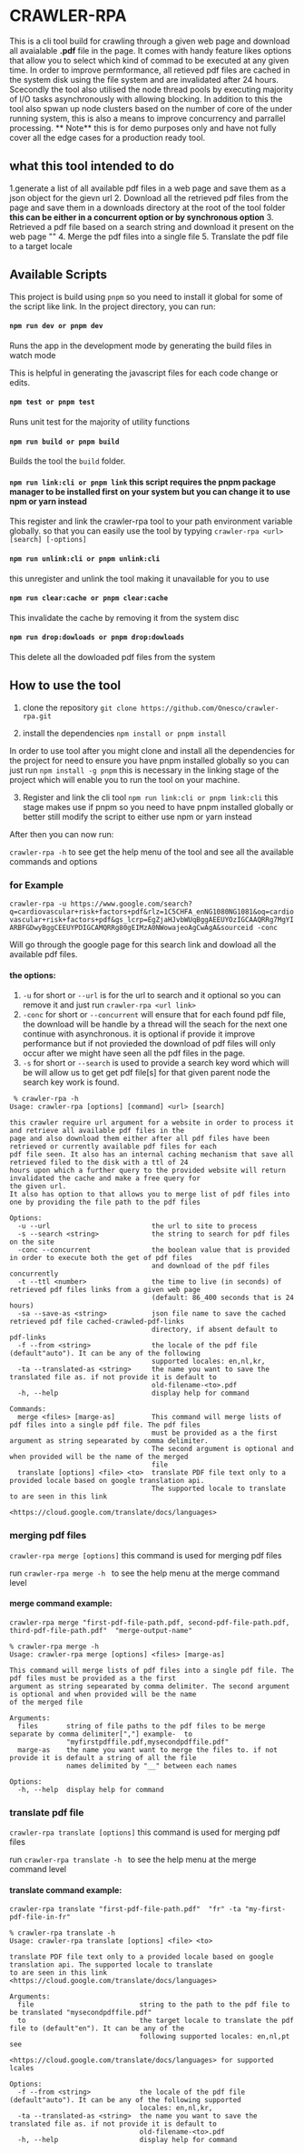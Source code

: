 # CRAWLER-RPA
This is a cli tool build for crawling through a given web page and download all avaialable **.pdf** file in the page.
It comes with handy feature likes options that allow you to select which kind of commad to be executed at any given time.
In order to improve permformance, all retieved pdf files are cached in the system disk using the file system and are invalidated after 24 hours.
Scecondly the tool also utilised the node thread pools by executing majority of I/O tasks asynchronously with allowing blocking. In addition to this the tool also spwan up node clusters based on the number of core of the under running system, this is also a means to improve concurrency and parrallel processing. ** Note** this is for demo purposes only and have not fully cover all the edge cases for a production ready tool.

## what this tool intended to do
1.generate a list of all available pdf files in a web page and save them as a json object for the gievn url
2. Download all the retrieved pdf files from the page and save them in a downloads directory at the root of the tool folder **this can be either in a concurrent option or by synchronous option<default>**
3. Retrieved a pdf file based on a search string and download it present on the web page "<working but need improvement to covered some edge cases>"
4. Merge the pdf files into a single file 
5. Translate the pdf file to a target locale<in progress> 


## Available Scripts

This project is build using `pnpm` so you need to install it global for some of the script like link. In the project directory, you can run:

#### `npm run dev or pnpm dev`

Runs the app in the development mode by generating the build files in watch mode

This is helpful in generating the javascript files for each code change or edits.


#### `npm test or pnpm test`

Runs unit test for the majority of utility functions

#### `npm run build or pnpm build`

Builds the tool the `build` folder.


#### `npm run link:cli or pnpm link` this script requires the pnpm package manager to be installed first on your system but you can change it to use npm or yarn instead
This register and link the crawler-rpa tool to your path environment variable globally. so that you can easily use the tool by typying `crawler-rpa <url> [search] [-options]`

#### `npm run unlink:cli or pnpm unlink:cli`
this unregister and unlink the tool making it unavailable for you to use

#### `npm run clear:cache or pnpm clear:cache` 
This invalidate the cache by removing it from the system disc

#### `npm run drop:dowloads or pnpm drop:dowloads`

This delete all the dowloaded pdf files from the system

## How to use the tool

1. clone the repository
`git clone https://github.com/Onesco/crawler-rpa.git`

2. install the dependencies
`npm install or pnpm install`

In order to use tool after you might clone and install all the dependencies for the project for need to ensure you have pnpm installed globally so you can just run `npm install -g pnpm` this is necessary in the linking stage of the project which will enable you to run the tool on your machine.

3. Register and link the cli tool
`npm run link:cli or pnpm link:cli` this stage makes use if pnpm so you need to have pnpm installed globally or better still modify the script to either use npm or yarn instead

After then you can now run:

`crawler-rpa -h` to see get the help menu of the tool and see all the available commands and options

### for Example

`crawler-rpa -u https://www.google.com/search?q=cardiovascular+risk+factors+pdf&rlz=1C5CHFA_enNG1080NG1081&oq=cardiovascular+risk+factors+pdf&gs_lcrp=EgZjaHJvbWUqBggAEEUYOzIGCAAQRRg7MgYIARBFGDwyBggCEEUYPDIGCAMQRRg80gEIMzA0NWowajeoAgCwAgA&sourceid -conc`

Will go through the google page for this search link and dowload all the available pdf files.

#### the options:
1. `-u` for short or `--url` is for the url to search and it optional so you can remove it and just run `crawler-rpa <url link>`
2. `-conc` for short or `--concurrent` will ensure that for each found pdf file, the download will be handle by a thread will the seach for the next one continue with asynchronous. it is optional if provide it improve performance but if not provieded the download of pdf files will only occur after we might have seen all the pdf files in the page.
3. `-s` for short or `--search` is used to provide a search key word which will be will allow us to get get pdf file[s] for that given parent node the search key work is found.


```
 % crawler-rpa -h      
Usage: crawler-rpa [options] [command] <url> [search]

this crawler require url argument for a website in order to process it and retrieve all available pdf files in the
page and also download them either after all pdf files have been retrieved or currently available pdf files for each
pdf file seen. It also has an internal caching mechanism that save all retrieved filed to the disk with a ttl of 24
hours upon which a further query to the provided website will return invalidated the cache and make a free query for
the given url.
It also has option to that allows you to merge list of pdf files into one by providing the file path to the pdf files

Options:
  -u --url                         the url to site to process
  -s --search <string>             the string to search for pdf files on the site
  -conc --concurrent               the boolean value that is provided in order to execute both the get of pdf files
                                   and download of the pdf files concurrently
  -t --ttl <number>                the time to live (in seconds) of retrieved pdf files links from a given web page
                                   (default: 86_400 seconds that is 24 hours)
  -sa --save-as <string>           json file name to save the cached retrieved pdf file cached-crawled-pdf-links
                                   directory, if absent default to pdf-links
  -f --from <string>               the locale of the pdf file (default"auto"). It can be any of the following
                                   supported locales: en,nl,kr,
  -ta --translated-as <string>     the name you want to save the translated file as. if not provide it is default to
                                   old-filename-<to>.pdf
  -h, --help                       display help for command

Commands:
  merge <files> [marge-as]         This command will merge lists of pdf files into a single pdf file. The pdf files
                                   must be provided as a the first argument as string sepearated by comma delimiter.
                                   The second argument is optional and when provided will be the name of the merged
                                   file
  translate [options] <file> <to>  translate PDF file text only to a provided locale based on google translation api.
                                   The supported locale to translate to are seen in this link
                                   <https://cloud.google.com/translate/docs/languages>

```


### merging pdf files
`crawler-rpa merge [options]`
this command is used for merging pdf files

run `crawler-rpa merge -h ` to see the help menu at the merge command level
#### merge command example:
`crawler-rpa merge "first-pdf-file-path.pdf, second-pdf-file-path.pdf, third-pdf-file-path.pdf"  "merge-output-name"`

``` 
% crawler-rpa merge -h
Usage: crawler-rpa merge [options] <files> [marge-as]

This command will merge lists of pdf files into a single pdf file. The pdf files must be provided as a the first
argument as string sepearated by comma delimiter. The second argument is optional and when provided will be the name
of the merged file

Arguments:
  files       string of file paths to the pdf files to be merge separate by comma delimiter[","] example-  to
              "myfirstpdffile.pdf,mysecondpdffile.pdf"
  marge-as    the name you want want to merge the files to. if not provide it is default a string of all the file
              names delimited by "__" between each names

Options:
  -h, --help  display help for command
```

### translate pdf file
`crawler-rpa translate [options]`
this command is used for merging pdf files

run `crawler-rpa translate -h ` to see the help menu at the merge command level
#### translate command example:
`crawler-rpa translate "first-pdf-file-path.pdf"  "fr" -ta "my-first-pdf-file-in-fr"`

``` 
% crawler-rpa translate -h
Usage: crawler-rpa translate [options] <file> <to>

translate PDF file text only to a provided locale based on google translation api. The supported locale to translate
to are seen in this link <https://cloud.google.com/translate/docs/languages>

Arguments:
  file                          string to the path to the pdf file to be translated "mysecondpdffile.pdf"
  to                            the target locale to translate the pdf file to (default"en"). It can be any of the
                                following supported locales: en,nl,pt see
                                <https://cloud.google.com/translate/docs/languages> for supported lcales

Options:
  -f --from <string>            the locale of the pdf file (default"auto"). It can be any of the following supported
                                locales: en,nl,kr,
  -ta --translated-as <string>  the name you want to save the translated file as. if not provide it is default to
                                old-filename-<to>.pdf
  -h, --help                    display help for command
```